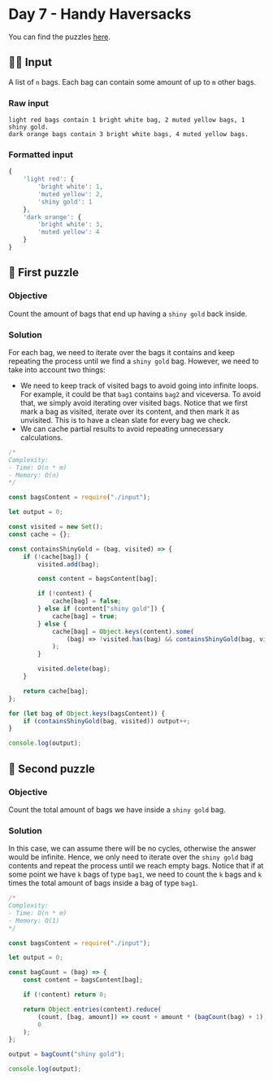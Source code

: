 # Day 7 - Handy Haversacks

You can find the puzzles [here](https://adventofcode.com/2020/day/7).

## ✍🏼 Input

A list of `n` bags. Each bag can contain some amount of up to `m` other bags.

### Raw input

```
light red bags contain 1 bright white bag, 2 muted yellow bags, 1 shiny gold.
dark orange bags contain 3 bright white bags, 4 muted yellow bags.
```

### Formatted input

```js
{
	'light red': {
		'bright white': 1,
		'muted yellow': 2,
		'shiny gold': 1
	},
	'dark orange': {
		'bright white': 3,
		'muted yellow': 4
	}
}
```

## 🧩 First puzzle

### Objective

Count the amount of bags that end up having a `shiny gold` back inside.

### Solution

For each bag, we need to iterate over the bags it contains and keep repeating the process until we find a `shiny gold` bag. However, we need to take into account two things:

- We need to keep track of visited bags to avoid going into infinite loops. For example, it could be that `bag1` contains `bag2` and viceversa. To avoid that, we simply avoid iterating over visited bags. Notice that we first mark a bag as visited, iterate over its content, and then mark it as unvisited. This is to have a clean slate for every bag we check.
- We can cache partial results to avoid repeating unnecessary calculations.

```js
/*
Complexity:
- Time: O(n * m)
- Memory: O(n)
*/

const bagsContent = require("./input");

let output = 0;

const visited = new Set();
const cache = {};

const containsShinyGold = (bag, visited) => {
	if (!cache[bag]) {
		visited.add(bag);

		const content = bagsContent[bag];

		if (!content) {
			cache[bag] = false;
		} else if (content["shiny gold"]) {
			cache[bag] = true;
		} else {
			cache[bag] = Object.keys(content).some(
				(bag) => !visited.has(bag) && containsShinyGold(bag, visited)
			);
		}

		visited.delete(bag);
	}

	return cache[bag];
};

for (let bag of Object.keys(bagsContent)) {
	if (containsShinyGold(bag, visited)) output++;
}

console.log(output);
```

## 🧩 Second puzzle

### Objective

Count the total amount of bags we have inside a `shiny gold` bag.

### Solution

In this case, we can assume there will be no cycles, otherwise the answer would be infinite. Hence, we only need to iterate over the `shiny gold` bag contents and repeat the process until we reach empty bags. Notice that if at some point we have `k` bags of type `bag1`, we need to count the `k` bags and `k` times the total amount of bags inside a bag of type `bag1`.

```js
/*
Complexity:
- Time: O(n * m)
- Memory: O(1)
*/

const bagsContent = require("./input");

let output = 0;

const bagCount = (bag) => {
	const content = bagsContent[bag];

	if (!content) return 0;

	return Object.entries(content).reduce(
		(count, [bag, amount]) => count + amount * (bagCount(bag) + 1),
		0
	);
};

output = bagCount("shiny gold");

console.log(output);
```